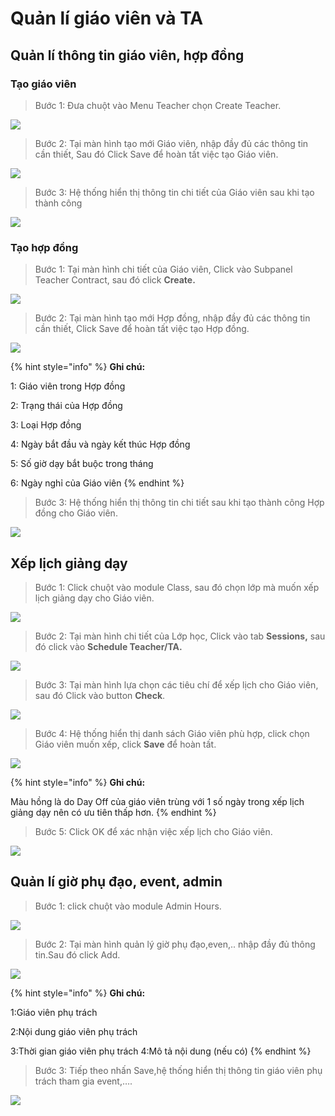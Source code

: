 # Quản lí giáo viên và TA

## Quản lí thông tin giáo viên, hợp đồng

### Tạo giáo viên

> Bước 1: Đưa chuột vào Menu Teacher chọn Create Teacher.

![](../.gitbook/assets/taogv1.png)

> Bước 2: Tại màn hình tạo mới Giáo viên, nhập đầy đủ các thông tin cần thiết, Sau đó Click Save để hoàn tất việc tạo Giáo viên.

![](../.gitbook/assets/taogv2.png)

> Bước 3: Hệ thống hiển thị thông tin chi tiết của Giáo viên sau khi tạo thành công

![](../.gitbook/assets/taogv3.png)

### Tạo hợp đồng

> Bước 1: Tại màn hình chi tiết của Giáo viên, Click vào Subpanel Teacher Contract, sau đó click **Create.**

![](../.gitbook/assets/taohopdong1.png)

> Bước 2: Tại màn hình tạo mới Hợp đồng, nhập đầy đủ các thông tin cần thiết, Click Save để hoàn tất việc tạo Hợp đồng.

![](../.gitbook/assets/taohopdong2.png)

{% hint style="info" %}
**Ghi chú:**

1: Giáo viên trong Hợp đồng

2: Trạng thái của Hợp đồng

3: Loại Hợp đồng

4: Ngày bắt đầu và ngày kết thúc Hợp đồng

5: Số giờ dạy bắt buộc trong tháng 

6: Ngày nghỉ của Giáo viên
{% endhint %}

> Bước 3: Hệ thống hiển thị thông tin chi tiết sau khi tạo thành công Hợp đồng cho Giáo viên.

![](../.gitbook/assets/taohopdong3.png)

## Xếp lịch giảng dạy

> Bước 1: Click chuột vào module Class, sau đó chọn lớp mà muốn xếp lịch giảng dạy cho Giáo viên.

![](../.gitbook/assets/xeplichday1.png)

> Bước 2: Tại màn hình chi tiết của Lớp học, Click vào tab **Sessions,** sau đó click vào **Schedule Teacher/TA.**

![](../.gitbook/assets/xeplichday2.png)

> Bước 3: Tại màn hình lựa chọn các tiêu chí để xếp lịch cho Giáo viên, sau đó Click vào button **Check**.

![](../.gitbook/assets/xeplichday3.png)

> Bước 4:  Hệ thống hiển thị danh sách Giáo viên phù hợp, click chọn Giáo viên muốn xếp, click **Save** để hoàn  tất.

![](../.gitbook/assets/xeplichday4.png)

{% hint style="info" %}
**Ghi chú:**

Màu hồng là do Day Off của giáo viên trùng với 1 số ngày trong xếp lịch giảng dạy nên có ưu tiên thấp hơn.
{% endhint %}

> Bước 5: Click OK để xác nhận việc xếp lịch cho Giáo viên.

![](../.gitbook/assets/xeplichday5.png)

## Quản lí giờ phụ đạo, event, admin

> Bước 1: click chuột vào module Admin Hours.

![](../.gitbook/assets/giophudao1.png)

> Bước 2: Tại màn hình quản lý giờ phụ đạo,even,.. nhập đầy đủ thông tin.Sau đó click Add.

![](../.gitbook/assets/giophudao2.png)

{% hint style="info" %}
**Ghi chú:**

1:Giáo viên phụ trách

2:Nội dung giáo viên phụ trách

3:Thời gian giáo viên phụ trách 4:Mô tả nội dung \(nếu có\)
{% endhint %}

> Bước 3: Tiếp theo nhấn Save,hệ thống hiển thị thông tin giáo viên phụ trách tham gia event,….

![](../.gitbook/assets/giophudao3.png)

